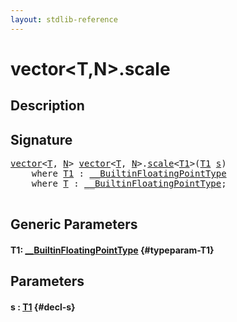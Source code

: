 ```yaml
---
layout: stdlib-reference
---
```


# vector\<T,N\>\.scale

## Description





## Signature 

<pre>
<a href="/stdlib-reference/types/vector/index" class="code_type">vector</a>&lt;<a href="/stdlib-reference/types/vector/index#typeparam-T" class="code_type">T</a>, <a href="/stdlib-reference/types/vector/index#decl-N" class="code_var">N</a>&gt; <a href="/stdlib-reference/types/vector/index" class="code_type">vector</a>&lt;<a href="/stdlib-reference/types/vector/index#typeparam-T" class="code_type">T</a>, <a href="/stdlib-reference/types/vector/index#decl-N" class="code_var">N</a>&gt;.<a href="/stdlib-reference/types/vector/scale">scale</a>&lt;<a href="/stdlib-reference/types/vector/scale#typeparam-T1" class="code_type">T1</a>&gt;(<a href="/stdlib-reference/types/vector/scale#typeparam-T1" class="code_type">T1</a> <a href="/stdlib-reference/types/vector/scale#decl-s" class="code_param">s</a>)
    <span class='code_keyword'>where</span> <a href="/stdlib-reference/types/vector/scale#typeparam-T1" class="code_type">T1</a> : <a href="/stdlib-reference/interfaces/builtinfloatingpointtype-0129hm/index" class="code_type">__BuiltinFloatingPointType</a>
    <span class='code_keyword'>where</span> <a href="/stdlib-reference/types/vector/index#typeparam-T" class="code_type">T</a> : <a href="/stdlib-reference/interfaces/builtinfloatingpointtype-0129hm/index" class="code_type">__BuiltinFloatingPointType</a>;

</pre>

## Generic Parameters

#### T1: [\_\_BuiltinFloatingPointType](/stdlib-reference/interfaces/builtinfloatingpointtype-0129hm/index) {#typeparam-T1}

## Parameters

#### s  : [T1](/stdlib-reference/types/vector/scale#typeparam-T1) {#decl-s}

